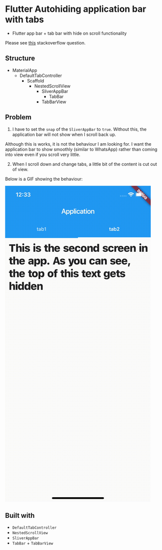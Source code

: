 # Flutter Autohiding application bar with tabs

- Flutter app bar + tab bar with hide on scroll functionality

Please see [this](https://stackoverflow.com/q/55187332/8677167) stackoverflow question.

## Structure
- MaterialApp
  - DefaultTabController
    - Scaffold
      - NestedScrollView
        - SliverAppBar
          - TabBar
        - TabBarView

## Problem

1. I have to set the `snap` of the `SliverAppBar` to `true`. Without this, the application bar will not show when I scroll back up.

  Although this is works, it is not the behaviour I am looking for. I want the application bar to show smoothly (similar to WhatsApp) rather than coming into view even if you scroll very little.


2. When I scroll down and change tabs, a little bit of the content is cut out of view.

  Below is a GIF showing the behaviour:

![Problem](tabbar.gif)



## Built with

- `DefaultTabController`
- `NestedScrollView`
- `SliverAppBar`
- `TabBar` + `TabBarView`
